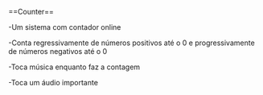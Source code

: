 ==Counter==

-Um sistema com contador online

-Conta regressivamente de números positivos até o 0 e progressivamente de números negativos até o 0

-Toca música enquanto faz a contagem

-Toca um áudio importante
